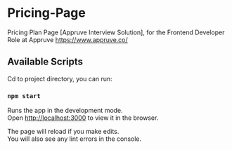 # Pricing-Page
Pricing Plan Page [Appruve Interview Solution], for the Frontend Developer Role at Appruve https://www.appruve.co/

## Available Scripts

Cd to project directory, you can run:

### `npm start`

Runs the app in the development mode.<br />
Open [http://localhost:3000](http://localhost:3000) to view it in the browser.

The page will reload if you make edits.<br />
You will also see any lint errors in the console.



